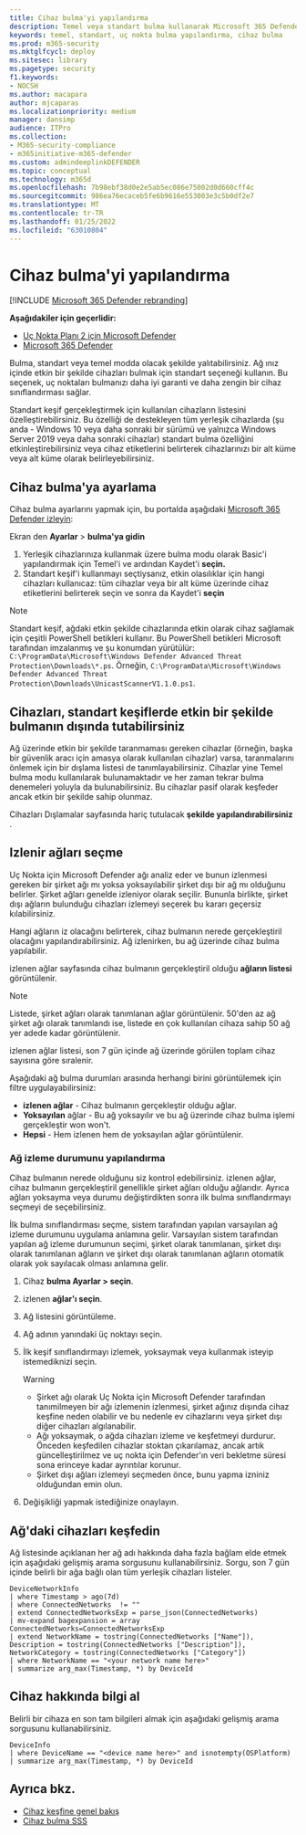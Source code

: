 ```yaml
---
title: Cihaz bulma'yi yapılandırma
description: Temel veya standart bulma kullanarak Microsoft 365 Defender bulma'nın nasıl yapılandırıldığından emin olun
keywords: temel, standart, uç nokta bulma yapılandırma, cihaz bulma
ms.prod: m365-security
ms.mktglfcycl: deploy
ms.sitesec: library
ms.pagetype: security
f1.keywords:
- NOCSH
ms.author: macapara
author: mjcaparas
ms.localizationpriority: medium
manager: dansimp
audience: ITPro
ms.collection:
- M365-security-compliance
- m365initiative-m365-defender
ms.custom: admindeeplinkDEFENDER
ms.topic: conceptual
ms.technology: m365d
ms.openlocfilehash: 7b98ebf38d0e2e5ab5ec086e75002d0d660cff4c
ms.sourcegitcommit: 986ea76ecaceb5fe6b9616e553003e3c5b0df2e7
ms.translationtype: MT
ms.contentlocale: tr-TR
ms.lasthandoff: 01/25/2022
ms.locfileid: "63010804"
---
```

# <a name="configure-device-discovery"></a>Cihaz bulma'yi yapılandırma

[!INCLUDE [Microsoft 365 Defender rebranding](../../includes/microsoft-defender.md)]

**Aşağıdakiler için geçerlidir:**

- [Uç Nokta Planı 2 için Microsoft Defender](https://go.microsoft.com/fwlink/p/?linkid=2154037)
- [Microsoft 365 Defender](https://go.microsoft.com/fwlink/?linkid=2118804)


Bulma, standart veya temel modda olacak şekilde yalıtabilirsiniz. Ağ ınız içinde etkin bir şekilde cihazları bulmak için standart seçeneği kullanın. Bu seçenek, uç noktaları bulmanızı daha iyi garanti ve daha zengin bir cihaz sınıflandırması sağlar.

Standart keşif gerçekleştirmek için kullanılan cihazların listesini özelleştirebilirsiniz. Bu özelliği de destekleyen tüm yerleşik cihazlarda (şu anda - Windows 10 veya daha sonraki bir sürümü ve yalnızca Windows Server 2019 veya daha sonraki cihazlar) standart bulma özelliğini etkinleştirebilirsiniz veya cihaz etiketlerini belirterek cihazlarınızı bir alt küme veya alt küme olarak belirleyebilirsiniz.

## <a name="set-up-device-discovery"></a>Cihaz bulma'ya ayarlama

Cihaz bulma ayarlarını yapmak için, bu portalda aşağıdaki <a href="https://go.microsoft.com/fwlink/p/?linkid=2077139" target="_blank">Microsoft 365 Defender izleyin</a>:

Ekran den **Ayarlar** >  **bulma'ya gidin**

1. Yerleşik cihazlarınıza kullanmak üzere bulma modu olarak Basic'i yapılandırmak için Temel'i ve ardından Kaydet'i **seçin.** 
2. Standart keşif'i kullanmayı seçtiysanız, etkin olasılıklar için hangi cihazları kullanıcaz: tüm cihazlar veya bir alt küme üzerinde cihaz etiketlerini belirterek seçin ve sonra da Kaydet'i **seçin**

> [!NOTE]
>Standart keşif, ağdaki etkin şekilde cihazlarında etkin olarak cihaz sağlamak için çeşitli PowerShell betikleri kullanır. Bu PowerShell betikleri Microsoft tarafından imzalanmış ve şu konumdan yürütülür: `C:\ProgramData\Microsoft\Windows Defender Advanced Threat Protection\Downloads\*.ps`. Örneğin, `C:\ProgramData\Microsoft\Windows Defender Advanced Threat Protection\Downloads\UnicastScannerV1.1.0.ps1`.

## <a name="exclude-devices-from-being-actively-probed-in-standard-discovery"></a>Cihazları, standart keşiflerde etkin bir şekilde bulmanın dışında tutabilirsiniz

Ağ üzerinde etkin bir şekilde taranmaması gereken cihazlar (örneğin, başka bir güvenlik aracı için amasya olarak kullanılan cihazlar) varsa, taranmalarını önlemek için bir dışlama listesi de tanımlayabilirsiniz. Cihazlar yine Temel bulma modu kullanılarak bulunamaktadır ve her zaman tekrar bulma denemeleri yoluyla da bulunabilirsiniz. Bu cihazlar pasif olarak keşfeder ancak etkin bir şekilde sahip olunmaz.

Cihazları Dışlamalar sayfasında hariç tutulacak **şekilde yapılandırabilirsiniz** .

## <a name="select-networks-to-monitor"></a>Izlenir ağları seçme

 Uç Nokta için Microsoft Defender ağı analiz eder ve bunun izlenmesi gereken bir şirket ağı mı yoksa yoksayılabilir şirket dışı bir ağ mı olduğunu belirler. Şirket ağları genelde izleniyor olarak seçilir. Bununla birlikte, şirket dışı ağların bulunduğu cihazları izlemeyi seçerek bu kararı geçersiz kılabilirsiniz.

Hangi ağların iz olacağını belirterek, cihaz bulmanın nerede gerçekleştiril olacağını yapılandırabilirsiniz. Ağ izlenirken, bu ağ üzerinde cihaz bulma yapılabilir.

izlenen ağlar sayfasında cihaz bulmanın gerçekleştiril olduğu **ağların listesi** görüntülenir.

> [!NOTE]
> Listede, şirket ağları olarak tanımlanan ağlar görüntülenir. 50'den az ağ şirket ağı olarak tanımlandı ise, listede en çok kullanılan cihaza sahip 50 ağ yer adede kadar görüntülenir.

izlenen ağlar listesi, son 7 gün içinde ağ üzerinde görülen toplam cihaz sayısına göre sıralenir.

Aşağıdaki ağ bulma durumları arasında herhangi birini görüntülemek için filtre uygulayabilirsiniz:

- **izlenen ağlar** - Cihaz bulmanın gerçekleştir olduğu ağlar.
- **Yoksayılan** ağlar - Bu ağ yoksayılır ve bu ağ üzerinde cihaz bulma işlemi gerçekleştir won won't.
- **Hepsi** - Hem izlenen hem de yoksayılan ağlar görüntülenir.

### <a name="configure-the-network-monitor-state"></a>Ağ izleme durumunu yapılandırma

Cihaz bulmanın nerede olduğunu siz kontrol edebilirsiniz. izlenen ağlar, cihaz bulmanın gerçekleştiril genellikle şirket ağları olduğu ağlarıdır. Ayrıca ağları yoksayma veya durumu değiştirdikten sonra ilk bulma sınıflandırmayı seçmeyi de seçebilirsiniz.

İlk bulma sınıflandırması seçme, sistem tarafından yapılan varsayılan ağ izleme durumunu uygulama anlamına gelir. Varsayılan sistem tarafından yapılan ağ izleme durumunun seçimi, şirket olarak tanımlanan, şirket dışı olarak tanımlanan ağların ve şirket dışı olarak tanımlanan ağların otomatik olarak yok sayılacak olması anlamına gelir.

1. Cihaz **bulma Ayarlar > seçin**.
2. izlenen **ağlar'ı seçin**.
3. Ağ listesini görüntüleme.
4. Ağ adının yanındaki üç noktayı seçin.
5. İlk keşif sınıflandırmayı izlemek, yoksaymak veya kullanmak isteyip istemediknizi seçin.

    > [!WARNING]
    >
    > - Şirket ağı olarak Uç Nokta için Microsoft Defender tarafından tanımilmeyen bir ağı izlemenin izlenmesi, şirket ağınız dışında cihaz keşfine neden olabilir ve bu nedenle ev cihazlarını veya şirket dışı diğer cihazları algılanabilir.
    > - Ağı yoksaymak, o ağda cihazları izleme ve keşfetmeyi durdurur. Önceden keşfedilen cihazlar stoktan çıkarılamaz, ancak artık güncelleştirilmez ve uç nokta için Defender'ın veri bekletme süresi sona erinceye kadar ayrıntılar korunur.
    > - Şirket dışı ağları izlemeyi seçmeden önce, bunu yapma izniniz olduğundan emin olun. <br>

6. Değişikliği yapmak istediğinize onaylayın.

## <a name="explore-devices-in-the-network"></a>Ağ'daki cihazları keşfedin

Ağ listesinde açıklanan her ağ adı hakkında daha fazla bağlam elde etmek için aşağıdaki gelişmiş arama sorgusunu kullanabilirsiniz. Sorgu, son 7 gün içinde belirli bir ağa bağlı olan tüm yerleşik cihazları listeler.

```kusto
DeviceNetworkInfo
| where Timestamp > ago(7d)
| where ConnectedNetworks  != ""
| extend ConnectedNetworksExp = parse_json(ConnectedNetworks)
| mv-expand bagexpansion = array ConnectedNetworks=ConnectedNetworksExp
| extend NetworkName = tostring(ConnectedNetworks ["Name"]), Description = tostring(ConnectedNetworks ["Description"]), NetworkCategory = tostring(ConnectedNetworks ["Category"])
| where NetworkName == "<your network name here>"
| summarize arg_max(Timestamp, *) by DeviceId
```

## <a name="get-information-on-device"></a>Cihaz hakkında bilgi al

Belirli bir cihaza en son tam bilgileri almak için aşağıdaki gelişmiş arama sorgusunu kullanabilirsiniz.

```kusto
DeviceInfo
| where DeviceName == "<device name here>" and isnotempty(OSPlatform)
| summarize arg_max(Timestamp, *) by DeviceId
```

## <a name="see-also"></a>Ayrıca bkz.

- [Cihaz keşfine genel bakış](device-discovery.md)
- [Cihaz bulma SSS](device-discovery-faq.md)
